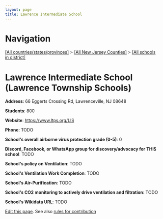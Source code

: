 ```yaml
---
layout: page
title: Lawrence Intermediate School
---
```

# Navigation

[[All countries/states/provinces]](../../..) > [[All New Jersey Counties]](../..) > [[All schools in district]](..)

# Lawrence Intermediate School (Lawrence Township Schools)

**Address**: 66 Eggerts Crossing Rd, Lawrenceville, NJ 08648

**Students**: 800

**Website**: <https://www.ltps.org/LIS>

**Phone**: TODO

**School's overall airborne virus protection grade (0-5)**: 0

**Discord, Facebook, or WhatsApp group for discovery/advocacy for THIS school**: TODO

**School's policy on Ventilation**: TODO

**School's Ventilation Work Completion**: TODO

**School's Air-Purification**: TODO

**School's CO2 monitoring to actively drive ventilation and filtration**: TODO

**School's Wikidata URL**: TODO


[Edit this page](https://github.com/ventilate-schools/NJ/edit/main/./Mercer/Lawrence_Township_Schools/Lawrence_Intermediate_School.md). See also [rules for contribution](../../../contribution-rules/)